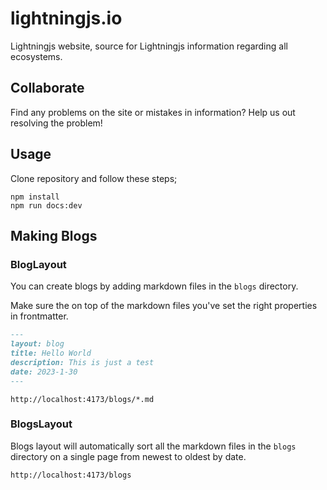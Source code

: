 # lightningjs.io

Lightningjs website, source for Lightningjs information regarding all ecosystems.

## Collaborate
Find any problems on the site or mistakes in information? Help us out resolving the problem!

## Usage
Clone repository and follow these steps;

```
npm install
npm run docs:dev
```


## Making Blogs

### BlogLayout
You can create blogs by adding markdown files in the `blogs` directory.

Make sure the on top of the markdown files you've set the right properties in frontmatter.

```md
---
layout: blog
title: Hello World
description: This is just a test
date: 2023-1-30
---
```

```
http://localhost:4173/blogs/*.md
```

### BlogsLayout
Blogs layout will automatically sort all the markdown files in the `blogs` directory on a single page from newest to oldest by date.

```
http://localhost:4173/blogs
```
